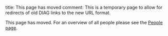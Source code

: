 title: This page has moved
comment: This is a temporary page to allow for redirects of old DIAG links to the new URL format.

This page has moved. For an overview of all people please see the [People page](/people/).

<script type="text/javascript">

var valid_people = {"Bram_van_Ginneken": "bram-van-ginneken","Nico_Karssemeijer": "nico-karssemeijer","Francesco_Ciompi": "francesco-ciompi","Henkjan_Huisman": "henkjan-huisman","Colin_Jacobs": "colin-jacobs","Jeroen_van_der_Laak": "jeroen-van-der-laak","Geert_Litjens": "geert-litjens","Rashindra_Manniesing": "rashindra-manniesing","James_Meakin": "james-meakin","Matthieu_Rutten": "matthieu-rutten","Clarisa_S%C3%A1nchez": "clarisa-sanchez","Cornelia_Schaefer-Prokop": "cornelia-schaefer-prokop","Witali_Aswolinskiy": "witali-aswolinskiy","Thomas_van_den_Heuvel": "thomas-van-den-heuvel","Nikolas_Lessmann": "nikolas-lessmann","Caner_Mercan": "caner-mercan","Nikita_Moriakov": "nikita-moriakov","Keelin_Murphy": "keelin-murphy","Steven_Schalekamp": "steven-schalekamp","Ernst_Scholten": "ernst-scholten","Jonas_Teuwen": "jonas-teuwen","Elke_Loskamp-Huntink": "elke-loskamp-huntink","Rita_Bijlsma": "rita-bijlsma","Merijn_van_Erp": "merijn-van-erp","Paul_Konstantin_Gerke": "paul-konstantin-gerke","Miriam_Groeneveld": "miriam-groeneveld","Sjoerd_Kerkstra": "sjoerd-kerkstra","Sil_van_de_Leemput": "sil-van-de-leemput","Mike_Overkamp": "mike-overkamp","Maud_Wekking": "maud-wekking","Harm_van_Zeeland": "harm-van-zeeland","Alessandro_Ardu": "alessandro-ardu","Maschenka_Balkenhol": "maschenka-balkenhol","P%C3%A9ter_B%C3%A1ndi": "peter-bandi","Thomas_de_Bel": "thomas-de-bel","John-Melle_Bokhorst": "john-melle-bokhorst","Luuk_Boulogne": "luuk-boulogne","Patrick_Brand": "patrick-brand","Wouter_Bulten": "wouter-bulten","Erdi_Calli": "erdi-calli","Oscar_Debats": "oscar-debats","Koen_Dercksen": "koen-dercksen","Miguel_Fernandes": "miguel-fernandes","Daan_Geijs": "daan-geijs","Cristina_Gonzalez_Gonzalo": "cristina-gonzalez-gonzalo","Jasper_van_der_Graaf": "jasper-van-der-graaf","Tariq_Haddad": "tariq-haddad","Ward_Hendrix": "ward-hendrix","Meyke_Hermsen": "meyke-hermsen","Matin_Hosseinzadeh": "matin-hosseinzadeh","Gabriel_Humpire_Mamani": "gabriel-humpire-mamani","Michel_Kok": "michel-kok","Kevin_Koschmieder": "kevin-koschmieder","Kicky_van_Leeuwen": "kicky-van-leeuwen","Bart_Liefers": "bart-liefers","Jasper_Linmans": "jasper-linmans","Esther_Markus-Smeets": "esther-markus-smeets","Midas_Meijs": "midas-meijs","Ajay_Patel": "ajay-patel","Hans_Pinckaers": "hans-pinckaers","Sarah_van_Riel": "sarah-van-riel","Mart_van_Rijthoven": "mart-van-rijthoven","Riccardo_Samperna": "riccardo-samperna","Anton_Schreuder": "anton-schreuder","Cheryl_Sital": "cheryl-sital","Ecem_Sogancioglu": "ecem-sogancioglu","David_Tellez": "david-tellez","Kiran_Vaidhya_Venkadesh": "kiran-vaidhya-venkadesh","Coen_de_Vente": "coen-de-vente","Xie_Weiyi": "xie-weiyi","Gaby_Whitehead": "gaby-whitehead","Bram_de_Wilde": "bram-de-wilde","Ludo_van_Alst": "ludo-van-alst","Niels_van_den_Hork": "niels-van-den-hork","Thijs_van_den_Hout": "thijs-van-den-hout","Jeffrey_Hoven": "jeffrey-hoven","Ruben_Kluge": "ruben-kluge","Chase_Neff": "chase-neff","Martijn_Schilpzand": "martijn-schilpzand","Rens_van_Schouwenburg": "rens-van-schouwenburg","Grzegorz_Chlebus": "grzegorz-chlebus","Nils_Hendrix": "nils-hendrix","Alessa_Hering": "alessa-hering"
}

valid_pub_pages = {"Bram van Ginneken": "bram-van-ginneken","Nico Karssemeijer": "nico-karssemeijer","Francesco Ciompi": "francesco-ciompi","Henkjan Huisman": "henkjan-huisman","Colin Jacobs": "colin-jacobs","Jeroen van der Laak": "jeroen-van-der-laak","Geert Litjens": "geert-litjens","Rashindra Manniesing": "rashindra-manniesing","James Meakin": "james-meakin","Matthieu Rutten": "matthieu-rutten","Clarisa Sánchez": "clarisa-sanchez","Cornelia Schaefer-Prokop": "cornelia-schaefer-prokop","Witali Aswolinskiy": "witali-aswolinskiy","Thomas van den Heuvel": "thomas-van-den-heuvel","Nikolas Lessmann": "nikolas-lessmann","Caner Mercan": "caner-mercan","Nikita Moriakov": "nikita-moriakov","Keelin Murphy": "keelin-murphy","Steven Schalekamp": "steven-schalekamp","Ernst Scholten": "ernst-scholten","Jonas Teuwen": "jonas-teuwen","Elke Loskamp-Huntink": "elke-loskamp-huntink","Rita Bijlsma": "rita-bijlsma","Merijn van Erp": "merijn-van-erp","Paul Konstantin Gerke": "paul-konstantin-gerke","Miriam Groeneveld": "miriam-groeneveld","Sjoerd Kerkstra": "sjoerd-kerkstra","Sil van de Leemput": "sil-van-de-leemput","Mike Overkamp": "mike-overkamp","Maud Wekking": "maud-wekking","Harm van Zeeland": "harm-van-zeeland","Alessandro Ardu": "alessandro-ardu","Maschenka Balkenhol": "maschenka-balkenhol","Péter Bándi": "peter-bandi","Thomas de Bel": "thomas-de-bel","John-Melle Bokhorst": "john-melle-bokhorst","Luuk Boulogne": "luuk-boulogne","Patrick Brand": "patrick-brand","Wouter Bulten": "wouter-bulten","Erdi Calli": "erdi-calli","Oscar Debats": "oscar-debats","Koen Dercksen": "koen-dercksen","Miguel Fernandes": "miguel-fernandes","Daan Geijs": "daan-geijs","Cristina Gonzalez Gonzalo": "cristina-gonzalez-gonzalo","Jasper van der Graaf": "jasper-van-der-graaf","Tariq Haddad": "tariq-haddad","Ward Hendrix": "ward-hendrix","Meyke Hermsen": "meyke-hermsen","Matin Hosseinzadeh": "matin-hosseinzadeh","Gabriel Humpire Mamani": "gabriel-humpire-mamani","Michel Kok": "michel-kok","Kevin Koschmieder": "kevin-koschmieder","Kicky van Leeuwen": "kicky-van-leeuwen","Bart Liefers": "bart-liefers","Jasper Linmans": "jasper-linmans","Esther Markus-Smeets": "esther-markus-smeets","Midas Meijs": "midas-meijs","Ajay Patel": "ajay-patel","Hans Pinckaers": "hans-pinckaers","Sarah van Riel": "sarah-van-riel","Mart van Rijthoven": "mart-van-rijthoven","Riccardo Samperna": "riccardo-samperna","Anton Schreuder": "anton-schreuder","Cheryl Sital": "cheryl-sital","Ecem Sogancioglu": "ecem-sogancioglu","David Tellez": "david-tellez","Kiran Vaidhya Venkadesh": "kiran-vaidhya-venkadesh","Coen de Vente": "coen-de-vente","Xie Weiyi": "xie-weiyi","Gaby Whitehead": "gaby-whitehead","Bram de Wilde": "bram-de-wilde","Ludo van Alst": "ludo-van-alst","Niels van den Hork": "niels-van-den-hork","Thijs van den Hout": "thijs-van-den-hout","Jeffrey Hoven": "jeffrey-hoven","Ruben Kluge": "ruben-kluge","Chase Neff": "chase-neff","Martijn Schilpzand": "martijn-schilpzand","Rens van Schouwenburg": "rens-van-schouwenburg","Grzegorz Chlebus": "grzegorz-chlebus","Nils Hendrix": "nils-hendrix","Alessa Hering": "alessa-hering"
}

function getParameterByName(name, url) {
  if (!url) url = window.location.href;
    name = name.replace(/[\[\]]/g, '\\$&');
    var regex = new RegExp('[?&]' + name + '(=([^&#]*)|&|#|$)'),
        results = regex.exec(url);
    if (!results) return null;
    if (!results[2]) return '';
    return decodeURIComponent(results[2].replace(/\+/g, ' '));
}

if(getParameterByName('name') in valid_people) {
    // Redirect to new people page
    window.location.replace('https://' + window.location.hostname + '/people/' + valid_people[getParameterByName('name')])
}

if(getParameterByName('pubname') in valid_pub_pages) {
    // Redirect to new publication page
    window.location.replace('https://' + window.location.hostname + '/publications/' + validvalid_pub_pages_people[getParameterByName('pubname')])
}
</script>